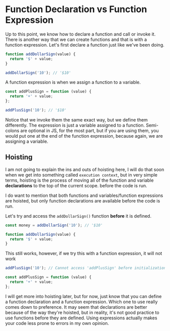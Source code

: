 # Function Declaration vs Function Expression

Up to this point, we know how to declare a function and call or invoke it. There is another way that we can create functions and that is with a function expression. Let's first declare a function just like we've been doing.

```js
function addDollarSign(value) {
  return '$' + value;
}

addDollarSign('10'); // '$10'
```

A function expression is when we assign a function to a variable.

```js
const addPlusSign = function (value) {
  return '+' + value;
};

addPlusSign('10'); // '$10'
```

Notice that we invoke them the same exact way, but we define them differently. The expression is just a variable assigned to a function. Semi-colons are optional in JS, for the most part, but if you are using them, you would put one at the end of the function expression, because again, we are assigning a variable.

## Hoisting

I am not going to explain the ins and outs of hoisting here, I will do that soon when we get into something called `execution context`, but in very simple terms, hoisting is the process of moving all of the function and variable **declarations** to the top of the current scope. before the code is run.

I do want to mention that both functions and variables/function expressions are hoisted, but only function declarations are available before the code is run.

Let's try and access the `addDollarSign()` function **before** it is defined.

```js
const money = addDollarSign('10'); // '$10'

function addDollarSign(value) {
  return '$' + value;
}
```

This still works, however, if we try this with a function expression, it will not work

```js
addPlusSign('10'); // Cannot access 'addPlusSign' before initialization

const addPlusSign = function (value) {
  return '+' + value;
};
```

I will get more into hoisting later, but for now, just know that you can define a function declaration and a function expression. Which one to use really comes down to preference. It may seem that declarations are better because of the way they're hoisted, but in reality, it's not good practice to use functions before they are defined. Using expressions actually makes your code less prone to errors in my own opinion.
